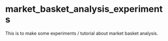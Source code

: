 # market_basket_analysis_experiments
This is to make some experiments / tutorial about market basket analysis.
